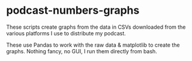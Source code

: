 # podcast-numbers-graphs
These scripts create graphs from the data in CSVs downloaded from the various platforms I use to distribute my podcast.

These use Pandas to work with the raw data & matplotlib to create the graphs.
Nothing fancy, no GUI, I run them directly from bash.
